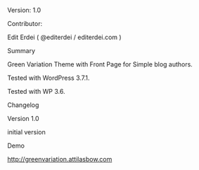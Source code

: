 Version: 1.0

Contributor:

Edit Erdei ( @editerdei / editerdei.com )

Summary

Green Variation Theme with Front Page for Simple blog authors.

Tested with WordPress 3.7.1.

Tested with WP 3.6.

Changelog

Version 1.0

initial version

Demo

http://greenvariation.attilasbow.com
